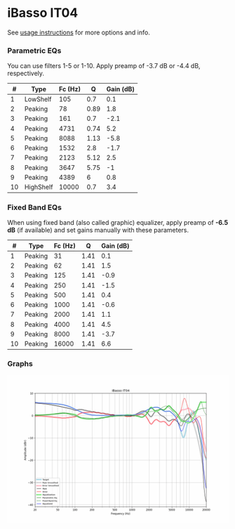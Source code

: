 # iBasso IT04
See [usage instructions](https://github.com/jaakkopasanen/AutoEq#usage) for more options and info.

### Parametric EQs
You can use filters 1-5 or 1-10. Apply preamp of -3.7 dB or -4.4 dB, respectively.

|   # | Type      |   Fc (Hz) |    Q |   Gain (dB) |
|-----|-----------|-----------|------|-------------|
|   1 | LowShelf  |       105 | 0.7  |         0.1 |
|   2 | Peaking   |        78 | 0.89 |         1.8 |
|   3 | Peaking   |       161 | 0.7  |        -2.1 |
|   4 | Peaking   |      4731 | 0.74 |         5.2 |
|   5 | Peaking   |      8088 | 1.13 |        -5.8 |
|   6 | Peaking   |      1532 | 2.8  |        -1.7 |
|   7 | Peaking   |      2123 | 5.12 |         2.5 |
|   8 | Peaking   |      3647 | 5.75 |        -1   |
|   9 | Peaking   |      4389 | 6    |         0.8 |
|  10 | HighShelf |     10000 | 0.7  |         3.4 |

### Fixed Band EQs
When using fixed band (also called graphic) equalizer, apply preamp of **-6.5 dB** (if available) and set gains manually with these parameters.

|   # | Type    |   Fc (Hz) |    Q |   Gain (dB) |
|-----|---------|-----------|------|-------------|
|   1 | Peaking |        31 | 1.41 |         0.1 |
|   2 | Peaking |        62 | 1.41 |         1.5 |
|   3 | Peaking |       125 | 1.41 |        -0.9 |
|   4 | Peaking |       250 | 1.41 |        -1.5 |
|   5 | Peaking |       500 | 1.41 |         0.4 |
|   6 | Peaking |      1000 | 1.41 |        -0.6 |
|   7 | Peaking |      2000 | 1.41 |         1.1 |
|   8 | Peaking |      4000 | 1.41 |         4.5 |
|   9 | Peaking |      8000 | 1.41 |        -3.7 |
|  10 | Peaking |     16000 | 1.41 |         6.6 |

### Graphs
![](./iBasso%20IT04.png)
